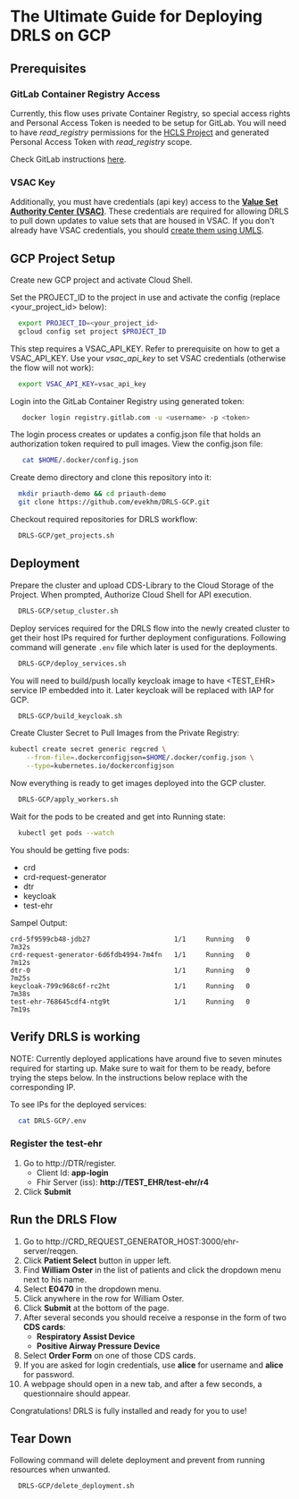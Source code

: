 # The Ultimate Guide for Deploying DRLS on GCP

## Prerequisites

### GitLab Container Registry Access
Currently, this flow uses private Container Registry, so special access rights and Personal Access Token is needed to be setup for GitLab. You will need to have *read_registry* permissions for the [HCLS Project](https://gitlab.com/gcp-solutions/hcls/claims-modernization/epa) and generated Personal Access Token with *read_registry* scope.

Check GitLab instructions [here](https://docs.gitlab.com/ee/user/profile/personal_access_tokens.html#create-a-personal-access-token).

### VSAC Key
Additionally, you must have credentials (api key) access to the **[Value Set Authority Center (VSAC)](https://vsac.nlm.nih.gov/)**. These credentials are required for allowing DRLS to pull down updates to value sets that are housed in VSAC. If you don't already have VSAC credentials, you should [create them using UMLS](https://www.nlm.nih.gov/research/umls/index.html).


## GCP Project Setup

Create new GCP project and activate Cloud Shell.

Set the PROJECT_ID to the project in use and activate the config (replace <your_project_id> below):

```sh
  export PROJECT_ID=<your_project_id>
  gcloud config set project $PROJECT_ID 
```

This step requires a VSAC_API_KEY. Refer to prerequisite on how to get a VSAC_API_KEY.
Use your *vsac_api_key* to set VSAC credentials (otherwise the flow will not work):

```sh
  export VSAC_API_KEY=vsac_api_key
```

Login into the GitLab Container Registry using generated token:
``` sh
   docker login registry.gitlab.com -u <username> -p <token>
```
The login process creates or updates a config.json file that holds an authorization token required to pull images.
View the config.json file:
``` sh
   cat $HOME/.docker/config.json
```

Create demo directory and clone this repository into it:

```sh
  mkdir priauth-demo && cd priauth-demo
  git clone https://github.com/evekhm/DRLS-GCP.git
```

Checkout required repositories for DRLS workflow:

```sh
  DRLS-GCP/get_projects.sh
```

## Deployment

Prepare the cluster and upload CDS-Library to the Cloud Storage of the Project.
When prompted, Authorize Cloud Shell for API execution.

```sh
  DRLS-GCP/setup_cluster.sh
```

Deploy services required for the DRLS flow into the newly created cluster to get their host IPs required for further deployment configurations.
Following command will generate `.env` file which later is used for the deployments. 

```sh
  DRLS-GCP/deploy_services.sh
```


You will need to build/push locally keycloak image to have <TEST_EHR> service IP embedded into it.
Later keycloak will be replaced with IAP for GCP.

```sh
  DRLS-GCP/build_keycloak.sh
```

Create Cluster Secret to Pull Images from the Private Registry:
```sh
kubectl create secret generic regcred \
    --from-file=.dockerconfigjson=$HOME/.docker/config.json \
    --type=kubernetes.io/dockerconfigjson
```

Now everything is ready to get images deployed into the GCP cluster.
```sh
  DRLS-GCP/apply_workers.sh
```

Wait for the pods to be created and get into Running state:
```sh
  kubectl get pods --watch
```
You should be getting five pods: 
- crd
- crd-request-generator
- dtr
- keycloak
- test-ehr

Sampel Output:
```
crd-5f9599cb48-jdb27                     1/1     Running   0          7m32s
crd-request-generator-6d6fdb4994-7m4fn   1/1     Running   0          7m12s
dtr-0                                    1/1     Running   0          7m25s
keycloak-799c968c6f-rc2ht                1/1     Running   0          7m38s
test-ehr-768645cdf4-ntg9t                1/1     Running   0          7m19s
```
## Verify DRLS is working

NOTE: Currently deployed applications have around five to seven minutes required for starting up. Make sure to wait for them to be ready, before trying the steps below.
In the instructions below replace <APPLICATION> with the corresponding IP.
  
To see IPs for the deployed services:
```sh
  cat DRLS-GCP/.env
```
  
### Register the test-ehr

1. Go to http://DTR/register.
   - Client Id: **app-login**
   - Fhir Server (iss): **http://TEST_EHR/test-ehr/r4**
2. Click **Submit**

## Run the DRLS Flow 
1. Go to http://CRD_REQUEST_GENERATOR_HOST:3000/ehr-server/reqgen.
2. Click **Patient Select** button in upper left.
3. Find **William Oster** in the list of patients and click the dropdown menu next to his name.
4. Select **E0470** in the dropdown menu.
5. Click anywhere in the row for William Oster.
6. Click **Submit** at the bottom of the page.
7. After several seconds you should receive a response in the form of two **CDS cards**:
    - **Respiratory Assist Device**
    - **Positive Airway Pressure Device**
8. Select **Order Form** on one of those CDS cards.
9. If you are asked for login credentials, use **alice** for username and **alice** for password.
10. A webpage should open in a new tab, and after a few seconds, a questionnaire should appear.

Congratulations! DRLS is fully installed and ready for you to use!

  ## Tear Down
Following command will delete deployment and prevent from running resources when unwanted. 
```sh
  DRLS-GCP/delete_deployment.sh
```

